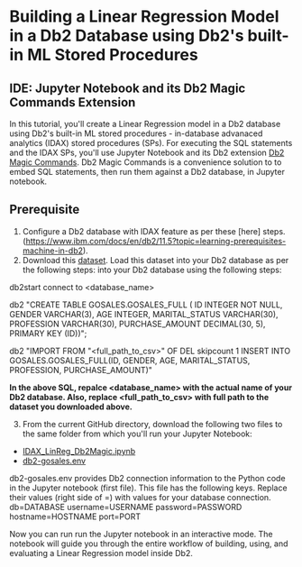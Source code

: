 # Building a Linear Regression Model in a Db2 Database using Db2's built-in ML Stored Procedures
## IDE: Jupyter Notebook and its Db2 Magic Commands Extension
In this tutorial, you'll create a Linear Regression model in a Db2 database using Db2's built-in ML stored procedures - in-database advanaced analytics (IDAX) stored procedures (SPs). For executing the SQL statements and the IDAX SPs, you'll use Jupyter Notebook and its Db2 extension [Db2 Magic Commands](https://ibm.github.io/db2-jupyter/). Db2 Magic Commands is a convenience solution to to embed SQL statements, then run them against a Db2 database, in Jupyter notebook.

## Prerequisite
1. Configure a Db2 database with IDAX feature as per these [here] steps.(https://www.ibm.com/docs/en/db2/11.5?topic=learning-prerequisites-machine-in-db2).
2. Download this [dataset](https://raw.githubusercontent.com/IBM/db2-samples/master/In_Db2_Machine_Learning/Building%20ML%20Models%20with%20Db2/Datasets/GoSalesSubSet/GoSalesSubSet.csv). Load this dataset into your Db2 database as per the following steps:
into your Db2 database using the following steps:

db2start
connect to <database_name>

db2 "CREATE TABLE GOSALES.GOSALES_FULL (
ID INTEGER NOT NULL,
GENDER VARCHAR(3),
AGE INTEGER,
MARITAL_STATUS VARCHAR(30),
PROFESSION VARCHAR(30),
PURCHASE_AMOUNT DECIMAL(30, 5),
PRIMARY KEY (ID))";

db2 "IMPORT FROM \"<full_path_to_csv>\" OF DEL skipcount 1 INSERT INTO GOSALES.GOSALES_FULL(ID, GENDER, AGE,
MARITAL_STATUS, PROFESSION, PURCHASE_AMOUNT)"

**In the above SQL, repalce <database_name> with the actual name of your Db2 database. Also, replace <full_path_to_csv> with full path to the dataset you downloaded above.**

3. From the current GitHub directory, download the following two files to the same folder from which you'll run your Jupyter Notebook:
* [IDAX_LinReg_Db2Magic.ipynb](IDAX_LinReg_Db2Magic.ipynb)
* [db2-gosales.env](db2-gosales.env)

db2-gosales.env provides Db2 connection information to the Python code in the Jupyter notebook (first file). This file has the following keys. Replace their values (right side of =) with values for your database connection.
db=DATABASE
username=USERNAME
password=PASSWORD
hostname=HOSTNAME
port=PORT

Now you can run run the Jupyter notebook in an interactive mode. The notebook will guide you through the entire workflow of building, using, and evaluating a Linear Regression model inside Db2. 
